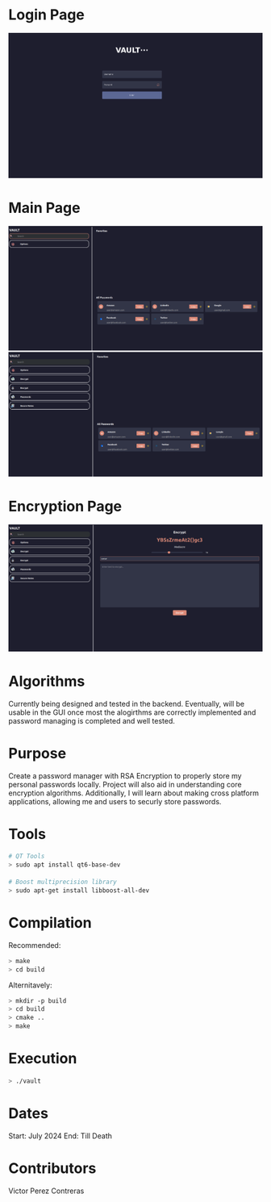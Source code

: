 # Login Page
<img src="img/login_page.png" width="auto" height="auto">

# Main Page
<p float="left">
    <img src="img/main_page_classic.png" width="auto" />
    <img src="img/main_page_open.png" width="auto" />
</p>

# Encryption Page
<img src="img/encryption_page.png" width="auto" height="auto">

# Algorithms
Currently being designed and tested in the backend. Eventually, will be usable 
in the GUI once most the alogirthms are correctly implemented and password 
managing is completed and well tested.

# Purpose
Create a password manager with RSA Encryption to properly store my personal 
passwords locally. Project will also aid in understanding core encryption algorithms. 
Additionally, I will learn about making cross platform applications, allowing me
and users to securly store passwords.

# Tools
```bash
# QT Tools
> sudo apt install qt6-base-dev

# Boost multiprecision library
> sudo apt-get install libboost-all-dev
```

# Compilation
Recommended:
```bash
> make
> cd build
```

Alternitavely:
```bash
> mkdir -p build
> cd build
> cmake ..
> make
```

# Execution
```bash
> ./vault
```

# Dates
Start: July 2024
End: Till Death

# Contributors
Victor Perez Contreras

